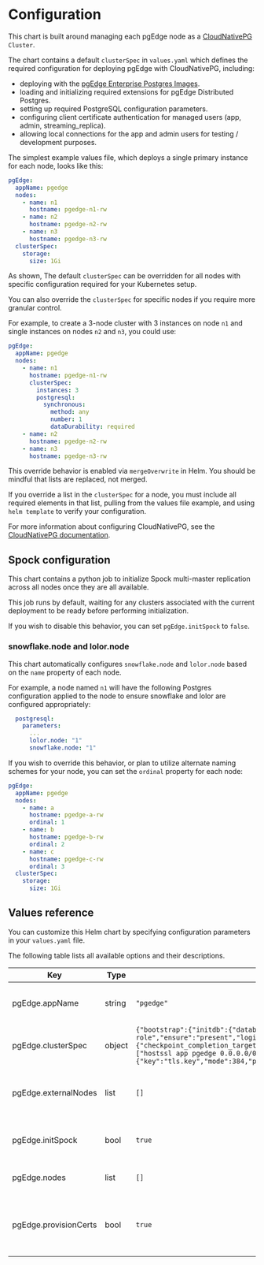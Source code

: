 # Configuration

This chart is built around managing each pgEdge node as a [CloudNativePG](https://cloudnative-pg.io/) `Cluster`.

The chart contains a default `clusterSpec` in `values.yaml` which defines the required configuration for deploying pgEdge with CloudNativePG, including:

- deploying with the [pgEdge Enterprise Postgres Images](https://github.com/pgedge/postgres-images).
- loading and initializing required extensions for pgEdge Distributed Postgres.
- setting up required PostgreSQL configuration parameters.
- configuring client certificate authentication for managed users (app, admin, streaming_replica).
- allowing local connections for the app and admin users for testing / development purposes.

The simplest example values file, which deploys a single primary instance for each node, looks like this:

```yaml
pgEdge:
  appName: pgedge
  nodes:
    - name: n1
      hostname: pgedge-n1-rw
    - name: n2
      hostname: pgedge-n2-rw
    - name: n3
      hostname: pgedge-n3-rw
  clusterSpec:
    storage:
      size: 1Gi
```

As shown, The default `clusterSpec` can be overridden for all nodes with specific configuration required for your Kubernetes setup.

You can also override the `clusterSpec` for specific nodes if you require more granular control.

For example, to create a 3-node cluster with 3 instances on node `n1` and single instances on nodes `n2` and `n3`, you could use:

```yaml
pgEdge:
  appName: pgedge
  nodes:
    - name: n1
      hostname: pgedge-n1-rw
      clusterSpec:
        instances: 3
        postgresql:
          synchronous:
            method: any
            number: 1
            dataDurability: required
    - name: n2
      hostname: pgedge-n2-rw
    - name: n3
      hostname: pgedge-n3-rw
```

This override behavior is enabled via `mergeOverwrite` in Helm. You should be mindful that lists are replaced, not merged.

If you override a list in the `clusterSpec` for a node, you must include all required elements in that list, pulling from the values file example, and using `helm template` to verify your configuration.

For more information about configuring CloudNativePG, see the [CloudNativePG documentation](https://cloudnative-pg.io/docs/).

## Spock configuration

This chart contains a python job to initialize Spock multi-master replication across all nodes once they are all available.

This job runs by default, waiting for any clusters associated with the current deployment to be ready before performing initialization.

If you wish to disable this behavior, you can set `pgEdge.initSpock` to `false`.

### snowflake.node and lolor.node

This chart automatically configures `snowflake.node` and `lolor.node` based on the `name` property of each node.

For example, a node named `n1` will have the following Postgres configuration applied to the node to ensure snowflake and lolor are configured appropriately:

```yaml
  postgresql:
    parameters:
      ...
      lolor.node: "1"
      snowflake.node: "1"
```

If you wish to override this behavior, or plan to utilize alternate naming schemes for your node, you can set the `ordinal` property for each node:

```yaml
pgEdge:
  appName: pgedge
  nodes:
    - name: a
      hostname: pgedge-a-rw
      ordinal: 1
    - name: b
      hostname: pgedge-b-rw
      ordinal: 2
    - name: c
      hostname: pgedge-c-rw
      ordinal: 3
  clusterSpec:
    storage:
      size: 1Gi
```

## Values reference

You can customize this Helm chart by specifying configuration parameters in your `values.yaml` file.

The following table lists all available options and their descriptions.

| Key | Type | Default | Description |
|-----|------|---------|-------------|
| pgEdge.appName | string | `"pgedge"` | Determines the name of resources in the pgEdge cluster. Many other values are derived from this name, so it must be less than or equal to 26 characters in length. |
| pgEdge.clusterSpec | object | `{"bootstrap":{"initdb":{"database":"app","encoding":"UTF8","owner":"app","postInitApplicationSQL":["CREATE EXTENSION spock;"],"postInitSQL":[],"postInitTemplateSQL":[]}},"certificates":{"clientCASecret":"client-ca-key-pair","replicationTLSSecret":"streaming-replica-client-cert"},"imageName":"ghcr.io/pgedge/pgedge-postgres:17-spock5-standard","imagePullPolicy":"Always","instances":1,"managed":{"roles":[{"comment":"Admin role","ensure":"present","login":true,"name":"admin","superuser":true}]},"postgresql":{"parameters":{"checkpoint_completion_target":"0.9","checkpoint_timeout":"15min","dynamic_shared_memory_type":"posix","hot_standby_feedback":"on","spock.allow_ddl_from_functions":"on","spock.conflict_log_level":"DEBUG","spock.conflict_resolution":"last_update_wins","spock.enable_ddl_replication":"on","spock.include_ddl_repset":"on","spock.save_resolutions":"on","track_commit_timestamp":"on","track_io_timing":"on","wal_level":"logical","wal_sender_timeout":"5s"},"pg_hba":["hostssl app pgedge 0.0.0.0/0 cert","hostssl app admin 0.0.0.0/0 cert","hostssl app app 0.0.0.0/0 cert","hostssl all streaming_replica all cert map=cnpg_streaming_replica"],"pg_ident":["local postgres admin","local postgres app"],"shared_preload_libraries":["pg_stat_statements","snowflake","spock"]},"projectedVolumeTemplate":{"sources":[{"secret":{"items":[{"key":"tls.crt","mode":384,"path":"pgedge/certificates/tls.crt"},{"key":"tls.key","mode":384,"path":"pgedge/certificates/tls.key"},{"key":"ca.crt","mode":384,"path":"pgedge/certificates/ca.crt"}],"name":"pgedge-client-cert"}}]}}` | Default CloudNativePG Cluster specification applied to all nodes, which can be overridden on a per-node basis using the `clusterSpec` field in each node definition. |
| pgEdge.externalNodes | list | `[]` | Configuration for nodes that are part of the pgEdge cluster, but managed externally to this Helm chart. This can be leveraged for multi-cluster deployments or to wire up existing CloudNativePG Clusters to a pgEdge cluster. |
| pgEdge.initSpock | bool | `true` | Whether or not to run the init-spock job to initialize the pgEdge nodes and subscriptions In multi-cluster deployments, this should only be set to true on the last cluster to be deployed. |
| pgEdge.nodes | list | `[]` | Configuration for each node in the pgEdge cluster. Each node will be deployed as a separate CloudNativePG Cluster. |
| pgEdge.provisionCerts | bool | `true` | Whether to deploy cert-manager to manage TLS certificates for the cluster. If false, you must provide your own TLS certificates by creating the secrets defined in `clusterSpec.certificates.clientCASecret` and `clusterSpec.certificates.replicationTLSSecret`. |